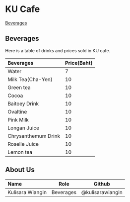 # KU Cafe
[Beverages](#beverages)    



## Beverages
Here is a table of drinks and prices sold in KU cafe.

| Beverages                 | Price(Baht) |
|:-------------------------|----------|
| Water               | 7    |
| Milk Tea(Cha-Yen)              | 10       |
| Green tea              | 10       |
| Cocoa              | 10       |
| Baitoey Drink              | 10       |
| Ovaltine              | 10       |
| Pink Milk              | 10       |
| Longan Juice             | 10       |
| Chrysanthemum Drink             | 10       |
| Roselle Juice             | 10       |
| Lemon tea             | 10       |




## About Us
| Name      | Role      | Github          |
|:----------|-----------|-----------------|
| Kulisara Wiangin | Beverages | @kulisarawiangin |


